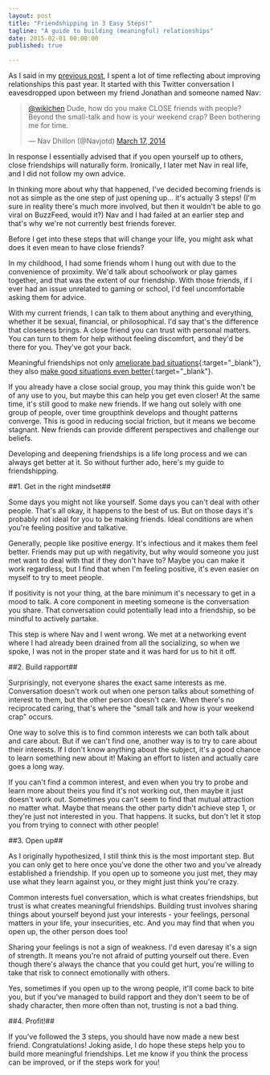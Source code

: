 ```yaml
---
layout: post
title: "Friendshipping in 3 Easy Steps!"
tagline: "A guide to building (meaningful) relationships"
date: 2015-02-01 00:00:00
published: true

---
```


As I said in my [previous post](/blog/20-14-hindsight), I spent a lot of time 
reflecting about improving relationships this past year. It started with this 
Twitter conversation I eavesdropped upon between my friend Jonathan and someone 
named Nav:

<blockquote class="twitter-tweet" data-conversation="none" lang="en"><p><a href="https://twitter.com/wikichen">@wikichen</a> Dude, how do you make CLOSE friends with people? Beyond the small-talk and how is your weekend crap? Been bothering me for time.</p>&mdash; Nav Dhillon (@Navjotd) <a href="https://twitter.com/Navjotd/status/445673386547503104">March 17, 2014</a></blockquote>
<script async src="//platform.twitter.com/widgets.js" charset="utf-8"></script>

In response I essentially advised that if you open yourself up to others, close 
friendships will naturally form. Ironically, I later met Nav in real life, and I 
did not follow my own advice.

In thinking more about why that happened, I've decided becoming friends is not 
as simple as the one step of just opening up... it's actually 3 steps! (I'm sure 
in reality there's much more involved, but then it wouldn't be able to go viral 
on BuzzFeed, would it?) Nav and I had failed at an earlier step and that's why 
we're not currently best friends forever.

Before I get into these steps that will change your life, you might ask what 
does it even mean to have close friends?

In my childhood, I had some friends whom I hung out with due to the convenience 
of proximity. We'd talk about schoolwork or play games together, and that was 
the extent of our friendship. With those friends, if I ever had an issue 
unrelated to gaming or school, I'd feel uncomfortable asking them for advice.

With my current friends, I can talk to them about anything and everything, 
whether it be sexual, financial, or philosophical. I'd say that's the difference 
that closeness brings. A close friend you can trust with personal matters. You 
can turn to them for help without feeling discomfort, and they'd be there for 
you. They've got your back.

Meaningful friendships not only [ameliorate bad 
situations](http://www.centreforconfidence.co.uk/flourishing-lives.php?p=cGlkPTIwMSZpZD03ODg=){:target="_blank"}, 
they also [make good situations even 
better](http://www.scientificamerican.com/article/without-friends-or-family-even-extraordinary-experiences-are-disappointing/){:target="_blank"}.

If you already have a close social group, you may think this guide won't be of 
any use to you, but maybe this can help you get even closer! At the same time, 
it's still good to make new friends. If we hang out solely with one group of 
people, over time groupthink develops and thought patterns converge. This is 
good in reducing social friction, but it means we become stagnant. New friends 
can provide different perspectives and challenge our beliefs.

Developing and deepening friendships is a life long process and we can always 
get better at it. So without further ado, here's my guide to friendshipping. 

##1. Get in the right mindset##

Some days you might not like yourself. Some days you can't deal with other 
people. That's all okay, it happens to the best of us. But on those days it's 
probably not ideal for you to be making friends. Ideal conditions are when 
you're feeling positive and talkative.

Generally, people like positive energy. It's infectious and it makes them feel 
better. Friends may put up with negativity, but why would someone you just met 
want to deal with that if they don't have to? Maybe you can make it work 
regardless, but I find that when I'm feeling positive, it's even easier on 
myself to try to meet people.

If positivity is not your thing, at the bare minimum it's necessary to get in a 
mood to talk. A core component in meeting someone is the conversation you share. 
That conversation could potentially lead into a friendship, so be mindful to 
actively partake.

This step is where Nav and I went wrong. We met at a networking event where I 
had already been drained from all the socializing, so when we spoke, I was not 
in the proper state and it was hard for us to hit it off.

##2. Build rapport##

Surprisingly, not everyone shares the exact same interests as me. Conversation 
doesn't work out when one person talks about something of interest to them, but 
the other person doesn't care. When there's no reciprocated caring, that's where 
the "small talk and how is your weekend crap" occurs.

One way to solve this is to find common interests we can both talk about and 
care about. But if we can't find one, another way is to try to care about their 
interests. If I don't know anything about the subject, it's a good chance to 
learn something new about it! Making an effort to listen and actually care
goes a long way.

If you can't find a common interest, and even when you try to probe and learn 
more about theirs you find it's not working out, then maybe it just doesn't work 
out. Sometimes you can't seem to find that mutual attraction no matter what. 
Maybe that means the other party didn't achieve step 1, or they're just not 
interested in you. That happens. It sucks, but don't let it stop you from trying 
to connect with other people!

##3. Open up##

As I originally hypothesized, I still think this is the most important step. But 
you can only get to here once you've done the other two and you've already 
established a friendship. If you open up to someone you just met, they may use 
what they learn against you, or they might just think you're crazy.

Common interests fuel conversation, which is what creates friendships, but trust 
is what creates meaningful friendships. Building trust involves sharing things 
about yourself beyond just your interests - your feelings, personal matters in 
your life, your insecurities, etc. And you may find that when you open up, the 
other person does too!

Sharing your feelings is not a sign of weakness. I'd even daresay it's a sign of 
strength. It means you're not afraid of putting yourself out there. Even though 
there's always the chance that you could get hurt, you're willing to take that 
risk to connect emotionally with others.

Yes, sometimes if you open up to the wrong people, it'll come back to bite you, 
but if you've managed to build rapport and they don't seem to be of shady 
character, then more often than not, trusting is not a bad thing.

##4. Profit!##

If you've followed the 3 steps, you should have now made a new best friend. 
Congratulations! Joking aside, I do hope these steps help you to build more 
meaningful friendships. Let me know if you think the process can be improved, or 
if the steps work for you!
